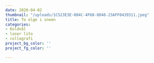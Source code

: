 ```yaml
---
date: 2020-04-02
thumbnail: "/uploads/1C523E3E-084C-4F68-8048-23AFF0439311.jpeg"
title: To elge i sneen
categories:
- Koldnål
- laser lito
- collografi
project_bg_color: ''
project_fg_color: ''

---
```

